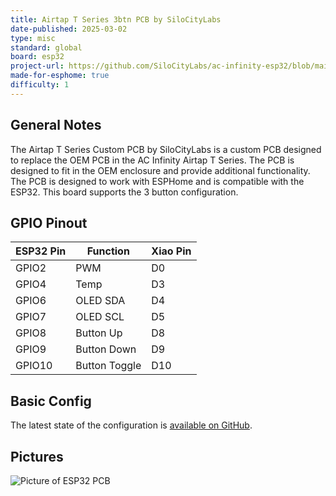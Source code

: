 ```yaml
---
title: Airtap T Series 3btn PCB by SiloCityLabs
date-published: 2025-03-02
type: misc
standard: global
board: esp32
project-url: https://github.com/SiloCityLabs/ac-infinity-esp32/blob/main/Airtap-Tx/Gen-1/esphome-3btn-rev2.yaml
made-for-esphome: true
difficulty: 1
---
```


## General Notes

The Airtap T Series Custom PCB by SiloCityLabs is a custom PCB designed to replace the OEM PCB in the AC Infinity Airtap T Series. The PCB is designed to fit in the OEM enclosure and provide additional functionality. The PCB is designed to work with ESPHome and is compatible with the ESP32. This board supports the 3 button configuration.

## GPIO Pinout

| ESP32 Pin | Function      | Xiao Pin |
|-----------|---------------|----------|
| GPIO2     | PWM           | D0       |
| GPIO4     | Temp          | D3       |
| GPIO6     | OLED SDA      | D4       |
| GPIO7     | OLED SCL      | D5       |
| GPIO8     | Button Up     | D8       |
| GPIO9     | Button Down   | D9       |
| GPIO10    | Button Toggle | D10      |

## Basic Config

The latest state of the configuration is [available on GitHub](https://github.com/SiloCityLabs/ac-infinity-esp32/blob/main/Airtap-Tx/Gen-1/esphome-3btn-rev2.yaml).

## Pictures

![Picture of ESP32 PCB](https://shop.silocitylabs.com/cdn/shop/files/Airtap_T_Series_PCB_with_3_buttons.jpg "Picture of PCB")
